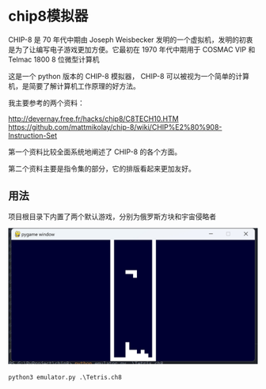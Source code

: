 # chip8模拟器
CHIP-8 是 70 年代中期由 Joseph Weisbecker 发明的一个虚拟机，发明的初衷是为了让编写电子游戏更加方便。它最初在 1970 年代中期用于 COSMAC VIP 和 Telmac 1800 8 位微型计算机

这是一个 python 版本的 CHIP-8 模拟器， CHIP-8 可以被视为一个简单的计算机，是简要了解计算机工作原理的好方法。

我主要参考的两个资料：

http://devernay.free.fr/hacks/chip8/C8TECH10.HTM
https://github.com/mattmikolay/chip-8/wiki/CHIP%E2%80%908-Instruction-Set

第一个资料比较全面系统地阐述了 CHIP-8 的各个方面。

第二个资料主要是指令集的部分，它的排版看起来更加友好。


## 用法
项目根目录下内置了两个默认游戏，分别为俄罗斯方块和宇宙侵略者

![Image Description](preview2.png)

`
python3 emulator.py .\Tetris.ch8
`